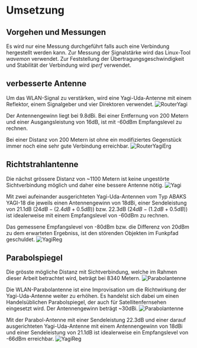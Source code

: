 

# Umsetzung

## Vorgehen und Messungen
Es wird nur eine Messung durchgeführt falls auch eine Verbindung hergestellt werden kann. Zur Messung der Signalstärke wird das Linux-Tool $wavemon$ verwendet. Zur Feststellung der Übertragungsgeschwindigkeit und Stabilität der Verbindung wird $iperf$ verwendet.
<!-- Tools zur Messung -->

## verbesserte Antenne
<!-- Setup + Messungen -->
Um das WLAN-Signal zu verstärken, wird eine Yagi-Uda-Antenne mit einem Reflektor, einem Signalgeber und vier Direktoren verwendet.
![RouterYagi](img/router-yagi.jpg)

Der Antennengewinn liegt bei 9.8dBi. Bei einer Entfernung von 200 Metern und einer Ausgangsleistung von 16dB, ist mit -60dBm Empfangslevel zu rechnen. 

Bei einer Distanz von 200 Metern ist ohne ein modifiziertes Gegenstück immer noch eine sehr gute Verbindung erreichbar.
![RouterYagiErg](img/router-yagi-reg.jpg)

## Richtstrahlantenne
<!-- Setup + Messunge -->
Die nächst grössere Distanz von ~1100 Metern ist keine ungestörte Sichtverbindung möglich und daher eine bessere Antenne nötig.
![Yagi](img/yagi-wald.jpg)

Mit zwei aufeinander ausgerichteten Yagi-Uda-Antennen vom Typ ABAKS YAGI-18 die jeweils einen Antennengewinn von 18dBi, einer Sendeleistung von 21.1dB $( 24dB - (2.4dB + 0.5dB) )$ bzw. 22.3dB $( 24dB - (1.2dB + 0.5dB) )$ ist idealerweise mit einem Empfangslevel von -60dBm zu rechnen.

Das gemessene Empfangslevel von -80dBm bzw. die Differenz von 20dBm zu dem erwarteten Ergebniss, ist den störenden Objekten im Funkpfad geschuldet.
![YagiReg](img/yagi-reg.jpg)

## Parabolspiegel
<!-- Setup + Messunge -->
Die grösste mögliche Distanz mit Sichtverbindung, welche im Rahmen dieser Arbeit betrachtet wird, beträgt bei 8340 Metern.
![Parabolantenne](img/parabol-point.jpg)

Die WLAN-Parabolantenne ist eine Improvisation um die Richtwirkung der Yagi-Uda-Antenne weiter zu erhöhen. Es handelst sich dabei um einen Handelsüblichen Parabolspiegel, der auch für Satellitenfernsehen eingesetzt wird. Der Antennengewinn beträgt ~30dBi.
![Parabolantenne](img/parabol.png)

Mit der Parabol-Antenne mit einer Sendeleistung 22.3dB und einer darauf ausgerichteten Yagi-Uda-Antenne mit einem Antennengewinn von 18dBi und einer Sendeleistung von 21.1dB ist idealerweise ein Empfangslevel von -66dBm erreichbar.
![YagiReg](img/parabol-reg.jpg)
